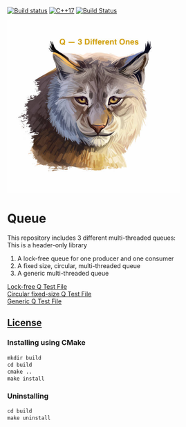 [![Build status](https://ci.appveyor.com/api/projects/status/hjw01qui3bvxs8yi?svg=true)](https://ci.appveyor.com/project/hosseinmoein/Q)
[![C++17](https://img.shields.io/badge/C%2B%2B-17-blue.svg)](https://isocpp.org/std/the-standard )
[![Build Status](https://travis-ci.org/hosseinmoein/Q.svg?branch=master)](https://travis-ci.org/hosseinmoein/Q)

<img src="Bobcat.jpg" alt="Q Cat" width="400" longdesc="Q Cat"/>

# Queue
This repository includes 3 different multi-threaded queues:<BR>
This is a header-only library
1. A lock-free queue for one producer and one consumer
2. A fixed size, circular, multi-threaded queue
3. A generic multi-threaded queue

[Lock-free Q Test File](src/lockfreeq_tester.cc)<BR>
[Circular fixed-size Q Test File](src/fixedsizeq_tester.cc)<BR>
[Generic Q Test File](src/fixedsizeq_tester.cc)<BR>

## [License](License)

### Installing using CMake
```
mkdir build
cd build
cmake ..
make install
```

### Uninstalling

```
cd build
make uninstall
```
